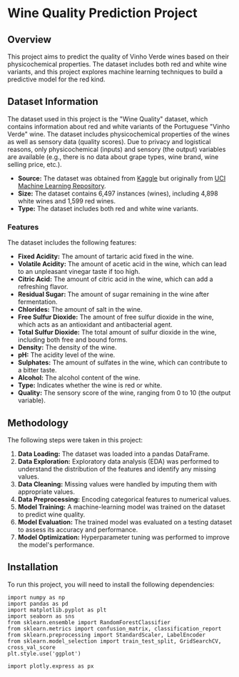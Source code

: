 # Wine Quality Prediction Project

## Overview

This project aims to predict the quality of Vinho Verde wines based on their physicochemical properties. The dataset includes both red and white wine variants, and this project explores machine learning techniques to build a predictive model for the red kind.

## Dataset Information

The dataset used in this project is the "Wine Quality" dataset, which contains information about red and white variants of the Portuguese "Vinho Verde" wine. The dataset includes physicochemical properties of the wines as well as sensory data (quality scores). Due to privacy and logistical reasons, only physicochemical (inputs) and sensory (the output) variables are available (e.g., there is no data about grape types, wine brand, wine selling price, etc.).

*   **Source:** The dataset was obtained from [Kaggle](https://www.kaggle.com/datasets/uciml/red-wine-quality-cortez-et-al-2009) but originally from [UCI Machine Learning Repository](https://archive.ics.uci.edu/ml/datasets/wine+quality).
*   **Size:** The dataset contains 6,497 instances (wines), including 4,898 white wines and 1,599 red wines.
*   **Type:** The dataset includes both red and white wine variants.

### Features

The dataset includes the following features:

*   **Fixed Acidity:** The amount of tartaric acid fixed in the wine.
*   **Volatile Acidity:** The amount of acetic acid in the wine, which can lead to an unpleasant vinegar taste if too high.
*   **Citric Acid:** The amount of citric acid in the wine, which can add a refreshing flavor.
*   **Residual Sugar:** The amount of sugar remaining in the wine after fermentation.
*   **Chlorides:** The amount of salt in the wine.
*   **Free Sulfur Dioxide:** The amount of free sulfur dioxide in the wine, which acts as an antioxidant and antibacterial agent.
*   **Total Sulfur Dioxide:** The total amount of sulfur dioxide in the wine, including both free and bound forms.
*   **Density:** The density of the wine.
*   **pH:** The acidity level of the wine.
*   **Sulphates:** The amount of sulfates in the wine, which can contribute to a bitter taste.
*   **Alcohol:** The alcohol content of the wine.
*   **Type:** Indicates whether the wine is red or white.
*   **Quality:** The sensory score of the wine, ranging from 0 to 10 (the output variable).

## Methodology

The following steps were taken in this project:

1.  **Data Loading:** The dataset was loaded into a pandas DataFrame.
2.  **Data Exploration:** Exploratory data analysis (EDA) was performed to understand the distribution of the features and identify any missing values.
3.  **Data Cleaning:** Missing values were handled by imputing them with appropriate values.
4.  **Data Preprocessing:** Encoding categorical features to numerical values.
5.  **Model Training:** A machine-learning model was trained on the dataset to predict wine quality.
6.  **Model Evaluation:** The trained model was evaluated on a testing dataset to assess its accuracy and performance.
7.  **Model Optimization:** Hyperparameter tuning was performed to improve the model's performance.

## Installation

To run this project, you will need to install the following dependencies:

```
import numpy as np
import pandas as pd
import matplotlib.pyplot as plt
import seaborn as sns
from sklearn.ensemble import RandomForestClassifier
from sklearn.metrics import confusion_matrix, classification_report
from sklearn.preprocessing import StandardScaler, LabelEncoder
from sklearn.model_selection import train_test_split, GridSearchCV, cross_val_score
plt.style.use('ggplot')

import plotly.express as px
```
